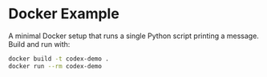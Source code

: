 # Docker Example

A minimal Docker setup that runs a single Python script printing a message.
Build and run with:

```bash
docker build -t codex-demo .
docker run --rm codex-demo
```
